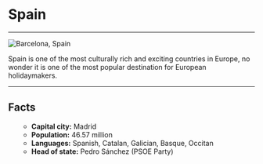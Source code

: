 <h1>Spain</h1>

<hr>

<img src="https://dynaimage.cdn.cnn.com/cnn/q_auto,w_1903,c_fill,g_auto,h_1070,ar_16:9/http%3A%2F%2Fcdn.cnn.com%2Fcnnnext%2Fdam%2Fassets%2F170706113411-spain.jpg" alt="Barcelona, Spain">

<p>
  Spain is one of the most culturally rich and exciting countries in Europe, no wonder it is one of the most popular destination for European holidaymakers.
  </p>
 
<hr>
<h2>Facts</h2>
<p>
  <ul>
    <ul style="font-weight: bold;">
      <li>Capital city:<span style="font-weight: normal;"> Madrid</span></li>
      <li>Population:<span style="font-weight: normal;"> 46.57 million</span></li>
      <li>Languages:<span style="font-weight: normal;"> Spanish, Catalan, Galician, Basque, Occitan</span></li>
      <li>Head of state:<span style="font-weight: normal;"> Pedro Sánchez (PSOE Party)</span></li>
   </ul>
</p>
